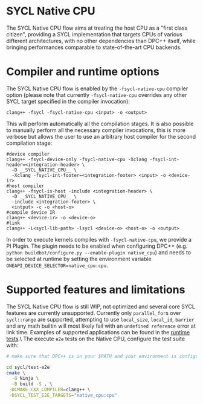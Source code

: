 # SYCL Native CPU

The SYCL Native CPU flow aims at treating the host CPU as a "first class citizen", providing a SYCL implementation that targets CPUs of various different architectures, with no other dependencies than DPC++ itself, while bringing performances comparable to state-of-the-art CPU backends.

# Compiler and runtime options

The SYCL Native CPU flow is enabled by the `-fsycl-native-cpu` compiler option (please note that currently `-fsycl-native-cpu` overrides any other SYCL target specified in the compiler invocation):

```
clang++ -fsycl -fsycl-native-cpu <input> -o <output>
```

This will perform automatically all the compilation stages. It is also possible to manually perform all the necessary compiler invocations, this is more verbose but allows the user to use an arbitrary host compiler for the second compilation stage:

```
#device compiler
clang++ -fsycl-device-only -fsycl-native-cpu -Xclang -fsycl-int-header=<integration-header> \
  -D __SYCL_NATIVE_CPU__ \
  -Xclang -fsycl-int-footer=<integration-footer> <input> -o <device-ir>
#host compiler
clang++ -fsycl-is-host -include <integration-header> \
  -D __SYCL_NATIVE_CPU__ \
  -include <integration-footer> \
  <intput> -c -o <host-o>
#compile device IR
clang++ <device-ir> -o <device-o>
#link
clang++ -L<sycl-lib-path> -lsycl <device-o> <host-o> -o <output>
```
In order to execute kernels compiles with `-fsycl-native-cpu`, we provide a PI Plugin. The plugin needs to be enabled when configuring DPC++ (e.g. `python buildbot/configure.py --enable-plugin native_cpu`) and needs to be selected at runtime by setting the environment variable `ONEAPI_DEVICE_SELECTOR=native_cpu:cpu`. 

# Supported features and limitations

The SYCL Native CPU flow is still WIP, not optimized and several core SYCL features are currently unsupported. Currently only `parallel_for`s over `sycl::range` are supported, attempting to use `local_size`, `local_id`, `barrier` and any math builtin will most likely fail with an `undefined reference` error at link time. Examples of supported applications can be found in the [runtime tests](sycl/test/native_cpu).\\
The execute `e2e` tests on the Native CPU, configure the test suite with:

```bash
# make sure that DPC++ is in your $PATH and your environment is configured for DPC++

cd sycl/test-e2e
cmake \
  -G Ninja \
  -B build -S . \
 -DCMAKE_CXX_COMPILER=clang++ \
 -DSYCL_TEST_E2E_TARGETS="native_cpu:cpu" 

```



